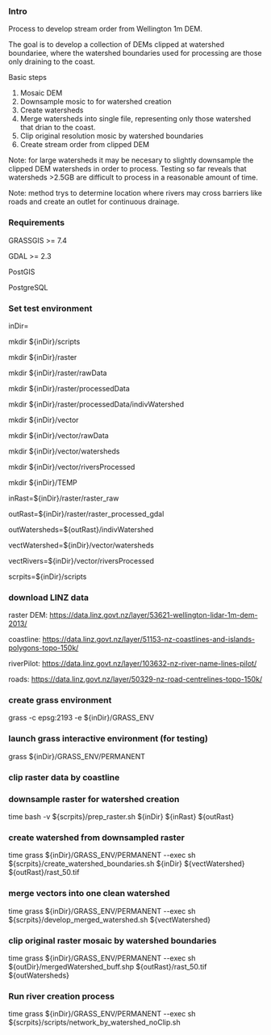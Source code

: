 ### Intro

Process to develop stream order from Wellington 1m DEM.

The goal is to develop a collection of DEMs clipped at watershed boundariee, where the watershed boundaries used for processing are those only draining to the coast.

Basic steps

1. Mosaic DEM
2. Downsample mosic to for watershed creation
3. Create watersheds
4. Merge watersheds into single file, representing only those watershed that drian to the coast.
5. Clip original resolution mosic by watershed boundaries
6. Create stream order from clipped DEM

Note: for large watersheds it may be necesary to slightly downsample the clipped DEM watersheds in order to process.  Testing so far reveals that watersheds >2.5GB are difficult to process in a reasonable amount of time. 

Note: method trys to determine location where rivers may cross barriers like roads and create an outlet for continuous drainage.  

### Requirements

GRASSGIS >= 7.4

GDAL >= 2.3

PostGIS

PostgreSQL

### Set test environment
inDir=

mkdir ${inDir}/scripts

mkdir ${inDir}/raster

mkdir ${inDir}/raster/rawData

mkdir ${inDir}/raster/processedData

mkdir ${inDir}/raster/processedData/indivWatershed


mkdir ${inDir}/vector

mkdir ${inDir}/vector/rawData

mkdir ${inDir}/vector/watersheds

mkdir ${inDir}/vector/riversProcessed

mkdir ${inDir}/TEMP

inRast=${inDir}/raster/raster_raw

outRast=${inDir}/raster/raster_processed_gdal

outWatersheds=${outRast}/indivWatershed

vectWatershed=${inDir}/vector/watersheds

vectRivers=${inDir}/vector/riversProcessed

scrpits=${inDir}/scripts

### download LINZ data

raster DEM: https://data.linz.govt.nz/layer/53621-wellington-lidar-1m-dem-2013/

coastline: https://data.linz.govt.nz/layer/51153-nz-coastlines-and-islands-polygons-topo-150k/

riverPilot: https://data.linz.govt.nz/layer/103632-nz-river-name-lines-pilot/

roads: https://data.linz.govt.nz/layer/50329-nz-road-centrelines-topo-150k/

### create grass environment
grass -c epsg:2193 -e ${inDir}/GRASS_ENV

### launch grass interactive environment (for testing)

grass ${inDir}/GRASS_ENV/PERMANENT

### clip raster data by coastline
### downsample raster for watershed creation

time bash -v ${scrpits}/prep_raster.sh ${inDir} ${inRast} ${outRast}

### create watershed from downsampled raster

time grass ${inDir}/GRASS_ENV/PERMANENT --exec sh ${scrpits}/create_watershed_boundaries.sh ${inDir} ${vectWatershed} ${outRast}/rast_50.tif

### merge vectors into one clean watershed

time grass ${inDir}/GRASS_ENV/PERMANENT --exec sh ${scrpits}/develop_merged_watershed.sh ${vectWatershed}

### clip original raster mosaic by watershed boundaries

time grass ${inDir}/GRASS_ENV/PERMANENT --exec sh ${outDir}/mergedWatershed_buff.shp ${outRast}/rast_50.tif ${outWatersheds}

### Run river creation process

time grass ${inDir}/GRASS_ENV/PERMANENT --exec sh ${scrpits}/scripts/network_by_watershed_noClip.sh

	

